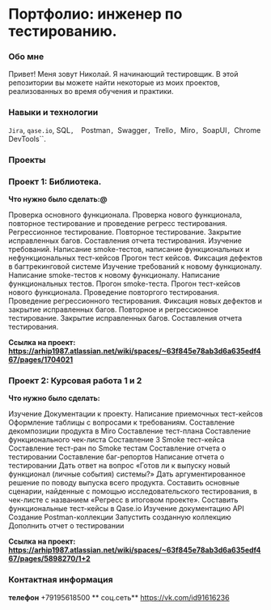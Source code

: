 # Портфолио: инженер по тестированию.

### Обо мне
Привет! Меня зовут Николай. Я начинающий тестировщик.
В этой репозитории вы можете найти некоторые из моих проектов, реализованных во время обучения и практики.

### Навыки и технологии
``Jira``, ``qase.io``, SQL``,  ``Postman``, ``Swagger``, ``Trello``, ``Miro``,
``SoapUI``, ``Chrome DevTools``.

### Проекты

### Проект 1: Библиотека.

**Что нужно было сделать:@**

Проверка основного функционала.
Проверка нового функционала, повторное тестирование и проведение регресс тестирования.
Регрессионное тестирование. Повторное тестирование. Закрытие исправленных багов. Составления отчета тестирования.
Изучение требований. Написание smoke-тестов, написание функциональных и нефункциональных тест-кейсов
Прогон тест кейсов. Фиксация дефектов в багтрекинговой системе
Изучение требований к новому функционалу. Написание smoke-тестов к новому функционалу. Написание функциональных тестов.
Прогон smoke-теста. Прогон тест-кейсов нового функционала. Проведение повторгого тестирования. Проведение регрессионного тестирования. Фиксация новых дефектов и закрытие исправленных багов.
Повторное и регрессионное тестирование. Закрытие исправленных багов. Составления отчета тестирования.

**Ссылка на проект: <https://arhip1987.atlassian.net/wiki/spaces/~63f845e78ab3d6a635edf467/pages/1704021>**

### Проект 2: Курсовая работа 1 и 2 

**Что нужно было сделать:**

Изучение Документации к проекту.
Написание приемочных тест-кейсов
Оформление таблицы с вопросами к требованиям.
Составление декомпозиции продукта в Miro
Составление тест-плана
Составление функционального чек-листа
Составление 3 Smoke тест-кейса
Составление тест-ран по Smoke тестам
Составление отчета о тестировании 
Составление баг-репортов
Написание отчета о тестировании
Дать ответ на вопрос «Готов ли к выпуску новый функционал (личные события) системы?»
Дать аргументированное решение по поводу выпуска всего продукта.
Составить основные сценарии, найденные с помощью исследовательского тестирования, в чек-листе с названием «Регресс в итоговом проекте».
Составить функциональные тест-кейсы в Qase.io
Изучение документацию API
Создание Postman-коллекции
Запустить созданную коллекцию
Дополнить отчет о тестировании

**Ссылка на проект: <https://arhip1987.atlassian.net/wiki/spaces/~63f845e78ab3d6a635edf467/pages/5898270/1+2>**

### Контактная информация

**телефон** +79195618500
** соц.сеть** <https://vk.com/id91616236>
